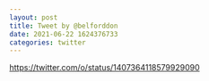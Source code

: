 ```yaml
--- 
layout: post 
title: Tweet by @belforddon 
date: 2021-06-22 1624376733 
categories: twitter 
--- 
```

https://twitter.com/o/status/1407364118579929090